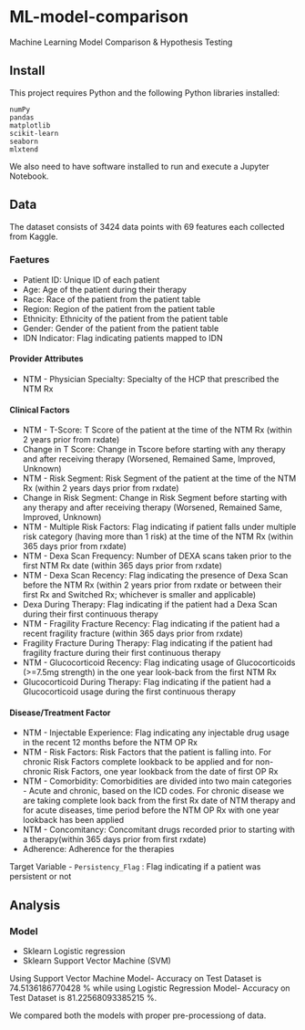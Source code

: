 # ML-model-comparison
Machine Learning Model Comparison &amp; Hypothesis Testing

## Install
This project requires Python and the following Python libraries installed:

    numPy
    pandas
    matplotlib
    scikit-learn
    seaborn
    mlxtend

We also need to have software installed to run and execute a Jupyter Notebook.

## Data
The dataset consists of 3424 data points with 69 features each collected from Kaggle.

### Faetures

- Patient ID: Unique ID of each patient
- Age: Age of the patient during their therapy
- Race: Race of the patient from the patient table
- Region: Region of the patient from the patient table
- Ethnicity: Ethnicity of the patient from the patient table
- Gender: Gender of the patient from the patient table
- IDN Indicator: Flag indicating patients mapped to IDN

#### Provider Attributes
- NTM - Physician Specialty: Specialty of the HCP that prescribed the NTM Rx

#### Clinical Factors
- NTM - T-Score: T Score of the patient at the time of the NTM Rx (within 2 years prior from rxdate)
- Change in T Score: Change in Tscore before starting with any therapy and after receiving therapy (Worsened, Remained Same, Improved, Unknown)
- NTM - Risk Segment: Risk Segment of the patient at the time of the NTM Rx (within 2 years days prior from rxdate)
- Change in Risk Segment: Change in Risk Segment before starting with any therapy and after receiving therapy (Worsened, Remained Same, Improved, Unknown)
- NTM - Multiple Risk Factors: Flag indicating if patient falls under multiple risk category (having more than 1 risk) at the time of the NTM Rx (within 365 days prior from rxdate)
- NTM - Dexa Scan Frequency: Number of DEXA scans taken prior to the first NTM Rx date (within 365 days prior from rxdate)
- NTM - Dexa Scan Recency: Flag indicating the presence of Dexa Scan before the NTM Rx (within 2 years prior from rxdate or between their first Rx and Switched Rx; whichever is smaller and applicable)
- Dexa During Therapy: Flag indicating if the patient had a Dexa Scan during their first continuous therapy
- NTM - Fragility Fracture Recency: Flag indicating if the patient had a recent fragility fracture (within 365 days prior from rxdate)
- Fragility Fracture During Therapy: Flag indicating if the patient had fragility fracture during their first continuous therapy
- NTM - Glucocorticoid Recency: Flag indicating usage of Glucocorticoids (>=7.5mg strength) in the one year look-back from the first NTM Rx
- Glucocorticoid During Therapy: Flag indicating if the patient had a Glucocorticoid usage during the first continuous therapy

#### Disease/Treatment Factor
- NTM - Injectable Experience: Flag indicating any injectable drug usage in the recent 12 months before the NTM OP Rx
- NTM - Risk Factors: Risk Factors that the patient is falling into. For chronic Risk Factors complete lookback to be applied and for non-chronic Risk Factors, one year lookback from the date of first OP Rx
- NTM - Comorbidity: Comorbidities are divided into two main categories - Acute and chronic, based on the ICD codes. For chronic disease we are taking complete look back from the first Rx date of NTM therapy and for acute diseases, time period before the NTM OP Rx with one year lookback has been applied
- NTM - Concomitancy: Concomitant drugs recorded prior to starting with a therapy(within 365 days prior from first rxdate)
- Adherence: Adherence for the therapies

Target Variable - `Persistency_Flag` : Flag indicating if a patient was persistent or not

## Analysis
### Model
- Sklearn Logistic regression
- Sklearn Support Vector Machine (SVM)

Using Support Vector Machine Model- Accuracy on Test Dataset is 74.5136186770428 % while using Logistic Regression Model- Accuracy on Test Dataset is 81.22568093385215 %.

We compared both the models with proper pre-processiong of data. 
